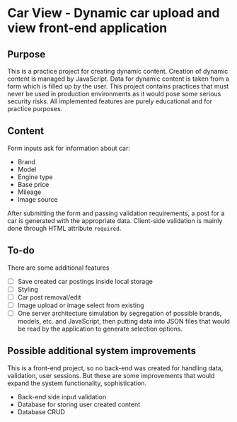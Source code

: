 # Car View - Dynamic car upload and view front-end application

## Purpose 

This is a practice project for creating dynamic content. Creation of dynamic content is managed by JavaScript. Data for dynamic content is taken from a form which is filled up by the user.
This project contains practices that must never be used in production environments as it would pose some serious security risks. All implemented features are purely educational and for practice purposes.

## Content

Form inputs ask for information about car:
- Brand
- Model
- Engine type
- Base price
- Mileage
- Image source

After submitting the form and passing validation requirements, a post for a car is generated with the appropriate data.
Client-side validation is mainly done through HTML attribute `required`. 

## To-do

There are some additional features  
- [ ] Save created car postings inside local storage
- [ ] Styling
- [ ] Car post removal/edit
- [ ] Image upload or image select from existing
- [ ] One server architecture simulation by segregation of possible brands, models, etc. and JavaScript, then putting data into JSON files that would be read by the application to generate selection options. 

## Possible additional system improvements

This is a front-end project, so no back-end was created for handling data, validation, user sessions. But these are some improvements that would expand the system functionality, sophistication.

- Back-end side input validation 
- Database for storing user created content
- Database CRUD